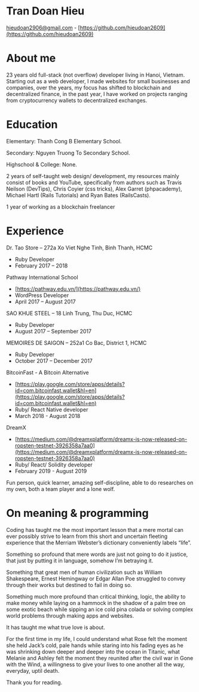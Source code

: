 # Tran Doan Hieu

[hieudoan2906@gmail.com](hieudoan2906@gmail.com) - [https://github.com/hieudoan2609](https://github.com/hieudoan2609)

# About me

23 years old full-stack (not overflow) developer living in Hanoi, Vietnam. Starting out as a web developer, I made websites for small businesses and companies, over the years, my focus has shifted to blockchain and decentralized finance, in the past year, I have worked on projects ranging from cryptocurrency wallets to decentralized exchanges.

# Education

Elementary: Thanh Cong B Elementary School.
  
Secondary: Nguyen Truong To Secondary School.
  
Highschool & College: None.

2 years of self-taught web design/ development, my resources mainly consist of books and YouTube, specifically from authors such as Travis Neilson (DevTips), Chris Coyier (css tricks), Alex Garret (phpacademy), Michael Hartl (Rails Tutorials) and Ryan Bates (RailsCasts).

1 year of working as a blockchain freelancer

# Experience

Dr. Tao Store – 272a Xo Viet Nghe Tinh, Binh Thanh, HCMC
* Ruby Developer
* February 2017 – 2018

Pathway International School
* [https://pathway.edu.vn/](https://pathway.edu.vn/)
* WordPress Developer
* April 2017 – August 2017

SAO KHUE STEEL – 18 Linh Trung, Thu Duc, HCMC
* Ruby Developer
* August 2017 – September 2017

MEMOIRES DE SAIGON – 252a1 Co Bac, District 1, HCMC
* Ruby Developer
* October 2017 – December 2017

BitcoinFast - A Bitcoin Alternative
* [https://play.google.com/store/apps/details?id=com.bitcoinfast.wallet&hl=en](https://play.google.com/store/apps/details?id=com.bitcoinfast.wallet&hl=en)
* Ruby/ React Native developer
* March 2018 - August 2018

DreamX
* [https://medium.com/@dreamxplatform/dreamx-is-now-released-on-ropsten-testnet-3926358a7aa0](https://medium.com/@dreamxplatform/dreamx-is-now-released-on-ropsten-testnet-3926358a7aa0)
* Ruby/ React/ Solidity developer
* February 2019 - August 2019

Fun person, quick learner, amazing self-discipline, able to do researches on my own, both a team player and a lone wolf.

# On meaning & programming

Coding has taught me the most important lesson that a mere mortal can ever possibly strive to learn from this short and uncertain fleeting experience that the Merriam Webster’s dictionary conveniently labels “life”.

Something so profound that mere words are just not going to do it justice, that just by putting it in language, somehow I’m betraying it.

Something that great men of human civilization such as William Shakespeare, Ernest Hemingway or Edgar Allan Poe struggled to convey through their works but destined to fail in doing so.

Something much more profound than critical thinking, logic, the ability to make money while laying on a hammock in the shadow of a palm tree on some exotic beach while sipping an ice cold pina colada or solving complex world problems through making apps and websites.

It has taught me what true love is about.

For the first time in my life, I could understand what Rose felt the moment she held Jack’s cold, pale hands while staring into his fading eyes as he was shrinking down deeper and deeper into the ocean in Titanic, what Melanie and Ashley felt the moment they reunited after the civil war in Gone with the Wind, a willingness to give your lives to one another all the way, everyday, uptil death.

Thank you for reading.
